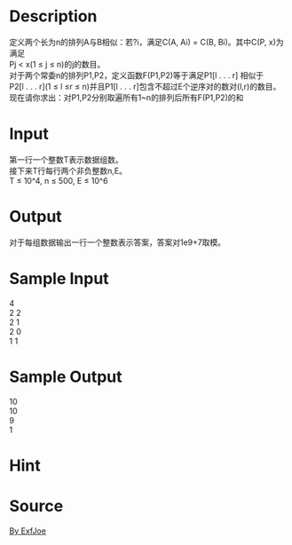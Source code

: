 
# Description

<div class="content"><div>定义两个长为n的排列A与B相似：若?i，满足C(A, Ai) = C(B, Bi)。其中C(P, x)为满足</div>
<div>Pj &lt; x(1 ≤ j ≤ n)的j的数目。</div>
<div>对于两个常委n的排列P1,P2，定义函数F(P1,P2)等于满足P1[l . . . r] 相似于</div>
<div>P2[l . . . r](1 ≤ l ≤r ≤ n)并且P1[l . . . r]包含不超过E个逆序对的数对(l,r)的数目。</div>
<div>现在请你求出：对P1,P2分别取遍所有1~n的排列后所有F(P1,P2)的和</div></div>

# Input

<div class="content"><div>第一行一个整数T表示数据组数。</div>
<div>接下来T行每行两个非负整数n,E。</div>
<div>T ≤ 10^4, n ≤ 500, E ≤ 10^6</div></div>

# Output

<div class="content"><div>对于每组数据输出一行一个整数表示答案，答案对1e9+7取模。</div></div>

# Sample Input

<div class="content"><span class="sampledata">4<br/>
2 2<br/>
2 1<br/>
2 0<br/>
1 1</span></div>

# Sample Output

<div class="content"><span class="sampledata">10<br/>
10<br/>
9<br/>
1</span></div>

# Hint

<div class="content"><p></p></div>

# Source

<div class="content"><p><a href="problemset.php?search=By ExfJoe">By ExfJoe</a></p></div>

